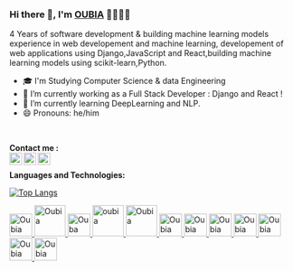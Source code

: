 
### Hi there 👋, I'm [OUBIA](https://github.com/oubia) 👩‍💻🇲🇦

4 Years of software development & building machine learning models experience in web developement and machine learning, developement of web applications using Django,JavaScript and React,building machine learning models using scikit-learn,Python.

- 🎓 I'm Studying Computer Science & data Engineering 
- 🔭 I’m currently working as a Full Stack Developer : Django and React !
- 🌱 I’m currently learning DeepLearning and NLP.
- 😄 Pronouns: he/him

<br/>

**Contact me :** 
<br/>
<a href="https://github.com/oubia">
  <img align="left" alt="Oubia's LinkedIn" width="22px" src="https://img.icons8.com/ios-filled/48/000000/github.png" />
</a>
<a href="dev.oubia@gmail.com">
  <img align="left" alt="Oubia's Email" width="22px" src="https://img.icons8.com/color/48/000000/gmail-new.png"/>
</a>
<a href="https://www.linkedin.com/in/oubia-mohammed-724b32189/">
  <img align="left" alt="Oubia's LinkedIn" width="22px" src="https://img.icons8.com/fluency/48/000000/linkedin.png" />
</a>
<br />



**Languages and Technologies:**
<br/>


[![Top Langs](https://github-readme-stats.vercel.app/api/top-langs/?username=oubia)](https://github.com/WaffIee/github-readme-stats)
        </h3>
<p float="left">
 <a href="https://www.java.com/">
<img alt="Oubia" src="https://devstickers.com/assets/img/pro/7kaq.png" width="40">
 </a>
  
   <a href="https://www.python.org">
<img alt="Oubia" src="https://img.icons8.com/fluency/48/000000/python.png" width="55">
 </a>
  

 <a href="https://www.javascript.com">
<img alt="Ouba"  src="https://img.icons8.com/color/48/000000/javascript.png" width="40">
 </a>
 <a href="https://www.djangoproject.com">
<img alt="oubia" src="https://img.icons8.com/external-tal-revivo-green-tal-revivo/36/000000/external-django-a-high-level-python-web-framework-that-encourages-rapid-development-logo-green-tal-revivo.png" width="55"/>
 </a>
   <a href="https://reactjs.org">
<img alt="Oubia" src="https://img.icons8.com/plasticine/48/000000/react.png" width="55">
 </a>
  <a href="https://nodejs.org/en/">
<img alt="Oubia" src="https://devstickers.com/assets/img/pro/iuw5.png" width="40">
  </a>
 <a href="https://en.wikipedia.org/wiki/HTML">
<img alt="Oubia" src="https://devstickers.com/assets/img/pro/iqm9.png" width="40">
 </a>
 <a href="https://en.wikipedia.org/wiki/CCS3">
<img alt="Oubia" src="https://devstickers.com/assets/img/pro/8pnd.png" width="40">
  </a>
 
 <a href="https://scikit-learn.org/stable/index.html#">
<img alt="Oubia" src="https://iconape.com/scikit-learn-logo-logo-icon-svg-png.html" width="40">
  </a>
 <a href="https://pandas.pydata.org">
<img alt="Oubia" src="https://img.icons8.com/dusk/100/000000/anaconda.png" width="40">
  </a>
   <a href="https://numpy.org">
<img alt="Oubia" src="https://www.vectorlogo.zone/logos/numpy/numpy-ar21.svg" width="40">
  </a>
 <a href="https://code.visualstudio.com/">
<img alt="Oubia" src="https://devstickers.com/assets/img/pro/saxu.png" width="40">
  </a>

</p>

##

